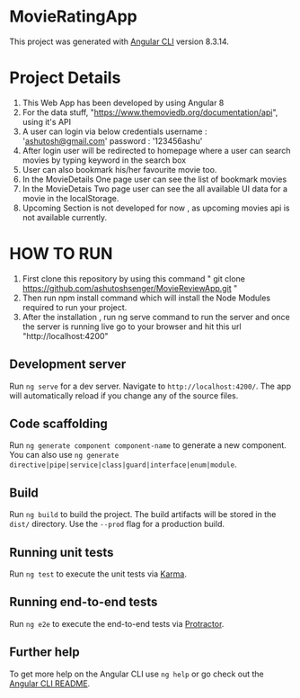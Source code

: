 # MovieRatingApp

This project was generated with [Angular CLI](https://github.com/angular/angular-cli) version 8.3.14.

# Project Details

1. This Web App has been developed by using Angular 8
2. For the data stuff, "https://www.themoviedb.org/documentation/api", using it's API
3. A user can login via below credentials
      username : 'ashutosh@gmail.com'
      password : '123456ashu'
4. After login user will be redirected to homepage where a user can search movies by typing keyword in the search box
5. User can also bookmark his/her favourite movie too.
6. In the MovieDetails One page user can see the list of bookmark movies
7. In the MovieDetais Two page user can see the all available UI data for a movie in the localStorage.
8. Upcoming Section is not developed for now , as upcoming movies api is not available currently.


# HOW TO RUN
1. First clone this repository by using this command " git clone https://github.com/ashutoshsenger/MovieReviewApp.git "
2. Then run npm install command which will install the Node Modules required to run your project.
3. After the installation , run ng serve command to run the server and once the server is running live go to your browser and hit this url "http://localhost:4200"



## Development server

Run `ng serve` for a dev server. Navigate to `http://localhost:4200/`. The app will automatically reload if you change any of the source files.

## Code scaffolding

Run `ng generate component component-name` to generate a new component. You can also use `ng generate directive|pipe|service|class|guard|interface|enum|module`.

## Build

Run `ng build` to build the project. The build artifacts will be stored in the `dist/` directory. Use the `--prod` flag for a production build.

## Running unit tests

Run `ng test` to execute the unit tests via [Karma](https://karma-runner.github.io).

## Running end-to-end tests

Run `ng e2e` to execute the end-to-end tests via [Protractor](http://www.protractortest.org/).

## Further help

To get more help on the Angular CLI use `ng help` or go check out the [Angular CLI README](https://github.com/angular/angular-cli/blob/master/README.md).
